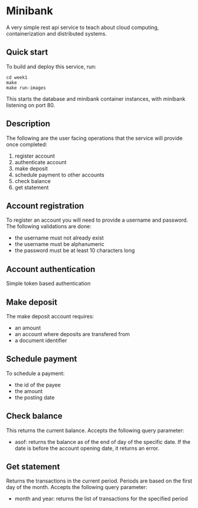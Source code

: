# Minibank
A very simple rest api service to teach about cloud computing, containerization and distributed systems.

## Quick start
To build and deploy this service, run:
```
cd week1
make
make run-images
```
This starts the database and minibank container instances, with minibank listening on port 80.

## Description 

The following are the user facing operations that the service will provide once completed:

1) register account
2) authenticate account
3) make deposit
4) schedule payment to other accounts
5) check balance
6) get statement


## Account registration

To register an account you will need to provide a username and password. The following validations are done:

- the username must not already exist
- the username must be alphanumeric
- the password must be at least 10 characters long

## Account authentication

Simple token based authentication

## Make deposit

The make deposit account requires:

- an amount
- an account where deposits are transfered from
- a document identifier

## Schedule payment

To schedule a payment:

- the id of the payee
- the amount
- the posting date

## Check balance

This returns the current balance. Accepts the following query parameter:

- asof: returns the balance as of the end of day of the specific date. If the date is before the account opening date, it returns an error.

## Get statement

Returns the transactions in the current period.  Periods are based on the first day of the month. Accepts the following query parameter:

- month and year: returns the list of transactions for the specified period 


